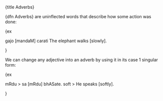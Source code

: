 {title Adverbs}

{dfn Adverbs} are uninflected words that describe how some action was done:

{ex

gajo [mandaM] carati
The elephant walks [slowly].

}

We can change any adjective into an adverb by using it in its case 1 singular
form:

{ex

mRdu > sa [mRdu] bhASate.
soft > He speaks [softly].

}
